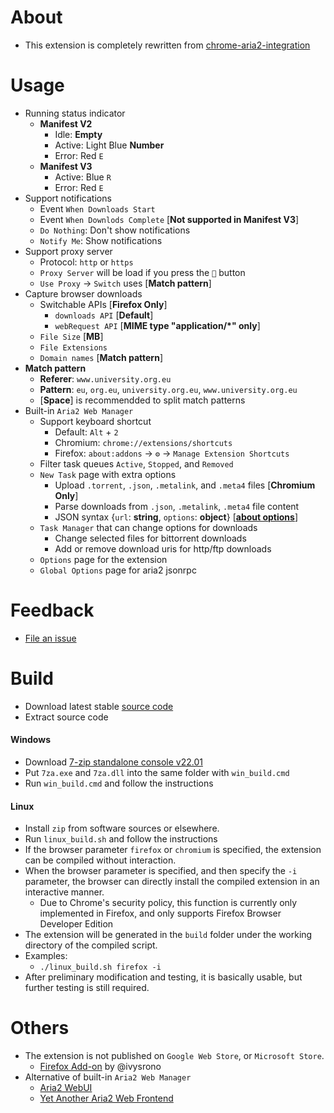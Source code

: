 # About

- This extension is completely rewritten from [chrome-aria2-integration](https://github.com/robbielj/chrome-aria2-integration)

# Usage
- Running status indicator
    - **Manifest V2**
        - Idle: **Empty**
        - Active: Light Blue **Number**
        - Error: Red `E`
    - **Manifest V3**
        - Active: Blue `R`
        - Error: Red `E`
- Support notifications
    - Event `When Downloads Start`
    - Event `When Downlods Complete` [**Not supported in Manifest V3**]
    - `Do Nothing`: Don't show notifications
    - `Notify Me`: Show notifications
- Support proxy server
    - Protocol: `http` or `https`
    - `Proxy Server` will be load if you press the `🔖` button
    - `Use Proxy` → `Switch` uses [**Match pattern**]
- Capture browser downloads
    - Switchable APIs  [**Firefox Only**]
        - `downloads API` [**Default**]
        - `webRequest API` [**MIME type "application/\*" only**]
    - `File Size` [**MB**]
    - `File Extensions`
    - `Domain names` [**Match pattern**]
- **Match pattern**
    - **Referer**: `www.university.org.eu`
    - **Pattern**: `eu`, `org.eu`, `university.org.eu`, `www.university.org.eu`
    - [**Space**] is recommendded to split match patterns
- Built-in `Aria2 Web Manager`
    - Support keyboard shortcut
        - Default: `Alt` + `2`
        - Chromium: `chrome://extensions/shortcuts`
        - Firefox: `about:addons` → `⚙` → `Manage Extension Shortcuts`
    - Filter task queues `Active`, `Stopped`, and `Removed`
    - `New Task` page with extra options
        - Upload `.torrent`, `.json`, `.metalink`, and `.meta4` files [**Chromium Only**]
        - Parse downloads from `.json`, `.metalink`, `.meta4` file content
        - JSON syntax {`url`: **string**, `options`: **object**} [**[about options](https://aria2.github.io/manual/en/html/aria2c.html#options)**]
    - `Task Manager` that can change options for downloads
        - Change selected files for bittorrent downloads
        - Add or remove download uris for http/ftp downloads
    - `Options` page for the extension
    - `Global Options` page for aria2 jsonrpc

# Feedback

- [File an issue](https://github.com/jc3213/download_with_aria2/issues/new/)

# Build

- Download latest stable [source code](https://github.com/jc3213/download_with_aria2/releases/latest)
- Extract source code

#### Windows
- Download [7-zip standalone console v22.01](https://www.7-zip.org/a/7z2201-extra.7z)
- Put `7za.exe` and `7za.dll` into the same folder with `win_build.cmd`
- Run `win_build.cmd` and follow the instructions

#### Linux
- Install `zip` from software sources or elsewhere.
- Run `linux_build.sh` and follow the instructions
- If the browser parameter `firefox` or `chromium` is specified, the extension can be compiled without interaction.
- When the browser parameter is specified, and then specify the `-i` parameter, the browser can directly install the compiled extension in an interactive manner.
    - Due to Chrome's security policy, this function is currently only implemented in Firefox, and only supports Firefox Browser Developer Edition
- The extension will be generated in the `build` folder under the working directory of the compiled script.
- Examples:
    - `./linux_build.sh firefox -i`
- After preliminary modification and testing, it is basically usable, but further testing is still required.

# Others

- The extension is not published on `Google Web Store`, or `Microsoft Store`.
    - [Firefox Add-on](https://addons.mozilla.org/firefox/addon/download-with-aria2/) by @ivysrono
- Alternative of built-in `Aria2 Web Manager`
    - [Aria2 WebUI](https://ziahamza.github.io/webui-aria2/)
    - [Yet Another Aria2 Web Frontend](http://binux.github.io/yaaw/demo/)

